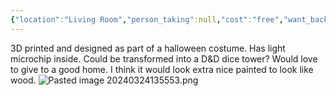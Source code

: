 ```yaml
---
{"location":"Living Room","person_taking":null,"cost":"free","want_back":"maybe","dg-publish":true,"dg-path":"Stuff/Fairy Lantern.md","permalink":"/stuff/fairy-lantern/","dgPassFrontmatter":true}
---
```


3D printed and designed as part of a halloween costume. Has light microchip inside. Could be transformed into a D&D dice tower? 
Would love to give to a good home. 
I think it would look extra nice painted to look like wood. 
![Pasted image 20240324135553.png](/img/user/Attachments/Pasted%20image%2020240324135553.png)